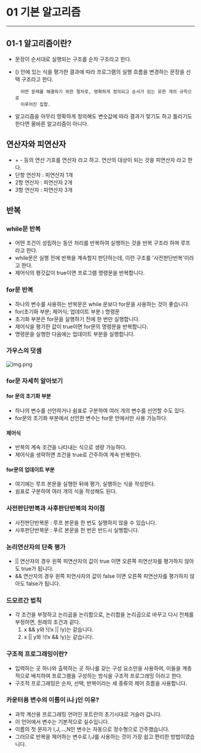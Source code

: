 # 01 기본 알고리즘

---

## 01-1 알고리즘이란?

* 문장이 순서대로 실행되는 구조를 순차 구조라고 한다.
* () 안에 있는 식을 평가한 결과에 따라 프로그램의 실행 흐름을 변경하는 문장을 선택 구조라고 한다.

        어떤 문제를 해결하기 위한 절차로, 명확하게 정의되고 순서가 있는 유한 개의 규칙으로
        이루어진 집합.
* 알고리즘을 아무리 명확하게 정의해도 변숫값에 따라 결과가 맞기도 하고 틀리기도 한다면 올바른
  알고리즘이 아니다.

## 연산자와 피연산자

* \+ - 등의 연산 기호를 연산자 라고 하고. 연산의 대상이 되는 것을 피연산자 라고 한다.
* 단항 연산자 : 피연산자 1개
* 2항 연산자 : 피연산자 2개
* 3항 연산자 : 피연산자 3개

## 반복

### while문 반복

* 어떤 조건이 성립하는 동안 처리를 반복하여 실행하는 것을 반복 구조라 하며 루프 라고 한다.
* while문은 실행 전에 반복을 계속할지 판단하는데, 이런 구조를 '사전판단반복'이라고 한다.
* 제어식의 평갓값이 true이면 프로그램 명령문을 반복합니다.

### for문 반복

* 하나의 변수를 사용하는 반복문은 while 문보다 for문을 사용하는 것이 좋습니다.
* for(초기화 부분; 제어식; 업데이트 부분 ) 명령문
* 초기화 부분은 for문을 실행하기 전에 한 번만 실행합니다.
* 제어식을 평가한 값이 true이면 for문의 명령문을 반복합니다.
* 명령문을 실행한 다음에는 업데이트 부분을 실행합니다.

### 가우스의 덧셈

![img.png](image%2Fimg.png)

### for문 자세히 알아보기

#### for 문의 초기화 부분

* 하나의 변수를 선언하거나 쉼표로 구분하여 여러 개의 변수를 선언할 수도 있다.
* for문의 초기화 부분에서 선언한 변수는 for문 안에서만 사용 가능하다.

#### 제어식

* 반복의 계속 조건을 나타내는 식으로 생량 가능하다.
* 제어식을 생략하면 조건을 true로 간주하여 계속 반복한다.

#### for문의 업데이트 부분

* 여기에는 루프 본문을 실행한 뒤에 평가, 실행하는 식을 작성한다.
* 쉼표로 구분하여 여러 개의 식을 작성해도 된다.

### 사전판단반복과 사후판단반복의 차이점

* 사전판단반복문 : 루프 본문을 한 번도 실행하지 않을 수 있습니다.
* 사후판단반복문 : 푸르 본문을 한 번은 반드시 실행합니다.

### 논리연산자의 단축 평가

* || 연산자의 경우 왼쪽 피연산자의 값이 true 이면 오른쪽 피연산자를 평가하지 않아도 true가 됩니다.
* && 연산자의 경우 왼쪽 피연사자의 값이 false 이면 오른쪽 피연산자를 평가하지 않아도 false가 됩니다.

### 드모르간 법칙

* 각 조건을 부정하고 논리곱을 논리합으로, 논리합을 논리곱으로 바꾸고 다시 전체를 부정하면,
  원래의 조건과 같다.
    1. x && y와 !(!x || !y)는 같습니다.
    2. x || y와 !(!x && !y)는 같습니다.

### 구조적 프로그래밍이란?

* 입력하는 곳 하나와 출력하는 곳 하나를 갖는 구성 요소만을 사용하여, 이들을 계층적으로 배치하여
  프로그램을 구성하는 방식을 구조적 프로그래밍 이라고 한다.
* 구조적 프로그래밍은 순차, 선택, 반복이라는 세 종류의 제어 흐름을 사용합니다.

### 카운터용 변수의 이름이 i나 j인 이유?

* 과학 계산용 프로그래밍 언어인 포트란의 초기시대로 거슬러 갑니다.
* 이 언어에서 변수는 기본적으로 실수입니다.
* 이름의 첫 문자가 I,J,...,N인 변수는 자동으로 정수형으로 간주했습니다.
* 그러므로 반복을 제어하는 변수로 I,J를 사용하는 것이 가장 쉽고 편리한 방법이였습니다.